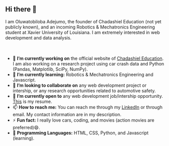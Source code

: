 ## Hi there 👋
I am Oluwatobiloba Adejumo, the founder of Chadashiel Education (not yet publicly known), and an incoming Robotics & Mechatronics Engineering student at Xavier University of Louisiana. I am extremely interested in web development and data analysis.
<br><br><br>

- 🔭 **I’m currently working on** the official website of [Chadashiel Education](https://tobi3333a.github.io/Chadashiel-Education/). I am also working on a research project using car crash data and Python (Pandas, Matplotlib, SciPy, NumPy).
- 🌱 **I’m currently learning:** Robotics & Mechatronics Engineering and Javascript.
- 👯 **I’m looking to collaborate on** any web development project or intership, or any research opportunities related to automotive safety.
- 🤔 **I’m currently open to** any web development job/intership opportunity. [This](https://drive.google.com/file/d/1uZsH1Chb5FsumezVx5MbXAEfvIVqf8zO/view?usp=sharing) is my resume.
- 📫 **How to reach me:** You can reach me through my [LinkedIn](https://www.linkedin.com/in/oluwatobiloba-adejumo-194473271/) or through email. My contact information are in my description.
- ⚡ **Fun fact:** I really love cars, coding, and movies (action movies are preferred)😄.
- 💬 **Programming Languages:** HTML, CSS, Python, and Javascript (learning).

